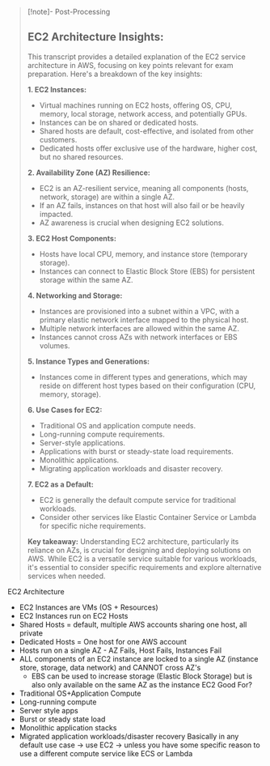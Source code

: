 
>[!note]- Post-Processing
>## EC2 Architecture Insights:
>
>This transcript provides a detailed explanation of the EC2 service architecture in AWS, focusing on key points relevant for exam preparation. Here's a breakdown of the key insights:
>
>**1. EC2 Instances:**
>
>* Virtual machines running on EC2 hosts, offering OS, CPU, memory, local storage, network access, and potentially GPUs.
>* Instances can be on shared or dedicated hosts.
>* Shared hosts are default, cost-effective, and isolated from other customers.
>* Dedicated hosts offer exclusive use of the hardware, higher cost, but no shared resources.
>
>**2. Availability Zone (AZ) Resilience:**
>
>* EC2 is an AZ-resilient service, meaning all components (hosts, network, storage) are within a single AZ.
>* If an AZ fails, instances on that host will also fail or be heavily impacted.
>* AZ awareness is crucial when designing EC2 solutions.
>
>**3. EC2 Host Components:**
>
>* Hosts have local CPU, memory, and instance store (temporary storage).
>* Instances can connect to Elastic Block Store (EBS) for persistent storage within the same AZ.
>
>**4. Networking and Storage:**
>
>* Instances are provisioned into a subnet within a VPC, with a primary elastic network interface mapped to the physical host.
>* Multiple network interfaces are allowed within the same AZ.
>* Instances cannot cross AZs with network interfaces or EBS volumes.
>
>**5. Instance Types and Generations:**
>
>* Instances come in different types and generations, which may reside on different host types based on their configuration (CPU, memory, storage).
>
>**6. Use Cases for EC2:**
>
>* Traditional OS and application compute needs.
>* Long-running compute requirements.
>* Server-style applications.
>* Applications with burst or steady-state load requirements.
>* Monolithic applications.
>* Migrating application workloads and disaster recovery.
>
>**7. EC2 as a Default:**
>
>* EC2 is generally the default compute service for traditional workloads.
>* Consider other services like Elastic Container Service or Lambda for specific niche requirements.
>
>
>
>**Key takeaway:** Understanding EC2 architecture, particularly its reliance on AZs, is crucial for designing and deploying solutions on AWS. While EC2 is a versatile service suitable for various workloads, it's essential to consider specific requirements and explore alternative services when needed.
>

EC2 Architecture 
- EC2 Instances are VMs (OS + Resources)
- EC2 Instances run on EC2 Hosts
- Shared Hosts = default, multiple AWS accounts sharing one host, all private
- Dedicated Hosts = One host for one AWS account
- Hosts run on a single AZ - AZ Fails, Host Fails, Instances Fail
- ALL components of an EC2 instance are locked to a single AZ (instance store, storage, data network) and CANNOT cross AZ's
	- EBS can be used to increase storage (Elastic Block Storage) but is also only available on the same AZ as the instance
EC2 Good For?
- Traditional OS+Application Compute
- Long-running compute
- Server style apps
- Burst or steady state load
- Monolithic application stacks
- Migrated application workloads/disaster recovery
Basically in any default use case -> use EC2 -> unless you have some specific reason to use a different compute service like ECS or Lambda
